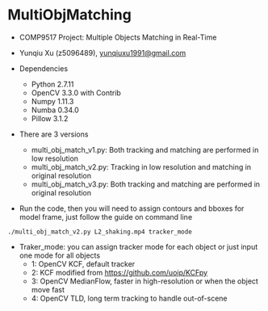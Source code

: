 # MultiObjMatching
+ COMP9517 Project: Multiple Objects Matching in Real-Time
+ Yunqiu Xu (z5096489), yunqiuxu1991@gmail.com

+ Dependencies
    + Python 2.7.11
    + OpenCV 3.3.0 with Contrib
    + Numpy 1.11.3
    + Numba 0.34.0
    + Pillow 3.1.2

+ There are 3 versions
    + multi_obj_match_v1.py: Both tracking and matching are performed in low resolution
    + multi_obj_match_v2.py: Tracking in low resolution and matching in original resolution
    + multi_obj_match_v3.py: Both tracking and matching are performed in original resolution
+ Run the code, then you will need to assign contours and bboxes for model frame, just follow the guide on command line
```shell
./multi_obj_match_v2.py L2_shaking.mp4 tracker_mode
```
+ Traker_mode: you can assign tracker mode for each object or just input one mode for all objects
    + 1: OpenCV KCF, default tracker
    + 2: KCF modified from https://github.com/uoip/KCFpy
    + 3: OpenCV MedianFlow, faster in high-resolution or when the object move fast
    + 4: OpenCV TLD, long term tracking to handle out-of-scene

    
